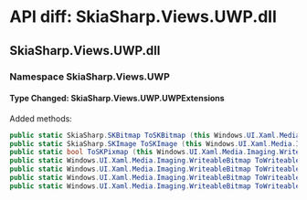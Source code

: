 # API diff: SkiaSharp.Views.UWP.dll

## SkiaSharp.Views.UWP.dll

### Namespace SkiaSharp.Views.UWP

#### Type Changed: SkiaSharp.Views.UWP.UWPExtensions

Added methods:

```csharp
public static SkiaSharp.SKBitmap ToSKBitmap (this Windows.UI.Xaml.Media.Imaging.WriteableBitmap bitmap);
public static SkiaSharp.SKImage ToSKImage (this Windows.UI.Xaml.Media.Imaging.WriteableBitmap bitmap);
public static bool ToSKPixmap (this Windows.UI.Xaml.Media.Imaging.WriteableBitmap bitmap, SkiaSharp.SKPixmap pixmap);
public static Windows.UI.Xaml.Media.Imaging.WriteableBitmap ToWriteableBitmap (this SkiaSharp.SKBitmap skiaBitmap);
public static Windows.UI.Xaml.Media.Imaging.WriteableBitmap ToWriteableBitmap (this SkiaSharp.SKImage skiaImage);
public static Windows.UI.Xaml.Media.Imaging.WriteableBitmap ToWriteableBitmap (this SkiaSharp.SKPixmap pixmap);
public static Windows.UI.Xaml.Media.Imaging.WriteableBitmap ToWriteableBitmap (this SkiaSharp.SKPicture picture, SkiaSharp.SKSizeI dimensions);
```



